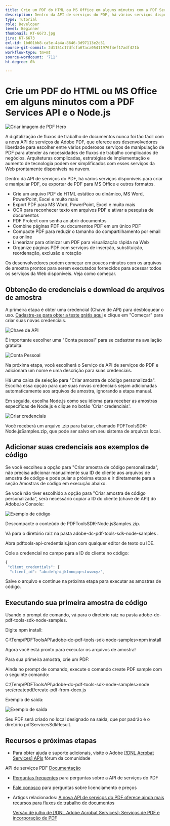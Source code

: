 ```yaml
---
title: Crie um PDF do HTML ou MS Office em alguns minutos com a PDF Services API e o Node.js
description: Dentro da API de serviços do PDF, há vários serviços disponíveis para criar e manipular PDF, ou exportar de PDF para MS Office e outros formatos
type: Tutorial
role: Developer
level: Beginner
thumbnail: KT-6673.jpg
jira: KT-6673
exl-id: 1bd01bb8-ca5e-4a4a-8646-3d97113e2c51
source-git-commit: 2d1151c17dfcfa67aca05411976f4ef17adf421b
workflow-type: tm+mt
source-wordcount: '711'
ht-degree: 0%

---
```


# Crie um PDF do HTML ou MS Office em alguns minutos com a PDF Services API e o Node.js

![Criar imagem de PDF Hero](assets/createpdffromhtml_hero.jpg)

A digitalização de fluxos de trabalho de documentos nunca foi tão fácil com a nova API de serviços da Adobe PDF, que oferece aos desenvolvedores liberdade para escolher entre vários poderosos serviços de manipulação de PDF para atender às necessidades de fluxos de trabalho complicados de negócios. Arquiteturas complicadas, estratégias de implementação e aumento de tecnologia podem ser simplificados com esses serviços da Web prontamente disponíveis na nuvem.

Dentro da API de serviços do PDF, há vários serviços disponíveis para criar e manipular PDF, ou exportar de PDF para MS Office e outros formatos.

* Crie um arquivo PDF de HTML estático ou dinâmico, MS Word, PowerPoint, Excel e muito mais
* Export PDF para MS Word, PowerPoint, Excel e muito mais
* OCR para reconhecer texto em arquivos PDF e ativar a pesquisa de documentos
* PDF Protect com senha ao abrir documentos
* Combine páginas PDF ou documentos PDF em um único PDF
* Compacte PDF para reduzir o tamanho do compartilhamento por email ou online
* Linearizar para otimizar um PDF para visualização rápida na Web
* Organize páginas PDF com serviços de inserção, substituição, reordenação, exclusão e rotação

Os desenvolvedores podem começar em poucos minutos com os arquivos de amostra prontos para serem executados fornecidos para acessar todos os serviços da Web disponíveis. Veja como começar.

## Obtenção de credenciais e download de arquivos de amostra

A primeira etapa é obter uma credencial (Chave de API) para desbloquear o uso. [Cadastre-se para obter a teste grátis aqui](https://www.adobe.com/go/dcsdks_credentials) e clique em &quot;Começar&quot; para criar suas novas credenciais.

![Chave de API](assets/apikey.png)

É importante escolher uma &quot;Conta pessoal&quot; para se cadastrar na avaliação gratuita:

![Conta Pessoal](assets/personalaccount.png)

Na próxima etapa, você escolherá o Serviço de API de serviços do PDF e adicionará um nome e uma descrição para suas credenciais.

Há uma caixa de seleção para &quot;Criar amostra de código personalizada&quot;. Escolha essa opção para que suas novas credenciais sejam adicionadas automaticamente aos arquivos de amostra, ignorando a etapa manual.

Em seguida, escolha Node.js como seu idioma para receber as amostras específicas de Node.js e clique no botão &#39;Criar credenciais&#39;.

![Criar credenciais](assets/createcredentials.png)

Você receberá um arquivo .zip para baixar, chamado PDFToolsSDK-Node.jsSamples.zip, que pode ser salvo em seu sistema de arquivos local.

## Adicionar suas credenciais aos exemplos de código

Se você escolheu a opção para &quot;Criar amostra de código personalizada&quot;, não precisa adicionar manualmente sua ID de cliente aos arquivos de amostra de código e pode pular a próxima etapa e ir diretamente para a seção Amostras de código em execução abaixo.

Se você não tiver escolhido a opção para &quot;Criar amostra de código personalizada&quot;, será necessário copiar a ID do cliente (chave de API) do Adobe.io Console:

![Exemplo de código](assets/codesample.png)

Descompacte o conteúdo de PDFToolsSDK-Node.jsSamples.zip.

Vá para o diretório raiz na pasta adobe-dc-pdf-tools-sdk-node-samples .

Abra pdftools-api-credentials.json com qualquer editor de texto ou IDE.

Cole a credencial no campo para a ID do cliente no código:

```javascript
{
 "client_credentials": {
  "client_id": "abcdefghijklmnopqrstuvwxyz",
```

Salve o arquivo e continue na próxima etapa para executar as amostras de código.

## Executando sua primeira amostra de código

Usando o prompt de comando, vá para o diretório raiz na pasta adobe-dc-pdf-tools-sdk-node-samples.

Digite npm install:

C:\Temp\PDFToolsAPI\adobe-dc-pdf-tools-sdk-node-samples>npm install

Agora você está pronto para executar os arquivos de amostra!

Para sua primeira amostra, crie um PDF:

Ainda no prompt de comando, execute o comando create PDF sample com o seguinte comando:

C:\Temp\PDFToolsAPI\adobe-dc-pdf-tools-sdk-node-samples>node src/createpdf/create-pdf-from-docx.js

Exemplo de saída:

![Exemplo de saída](assets/exampleoutput.png)

Seu PDF será criado no local designado na saída, que por padrão é o diretório pdfServicesSdkResult.

## Recursos e próximas etapas

* Para obter ajuda e suporte adicionais, visite o Adobe [[!DNL Acrobat Services] APIs](https://community.adobe.com/t5/document-cloud-sdk/bd-p/Document-Cloud-SDK?page=1&amp;sort=latest_replies&amp;filter=all) fórum da comunidade

API de serviços PDF [Documentação](https://www.adobe.com/go/pdftoolsapi_doc)

* [Perguntas frequentes](https://community.adobe.com/t5/document-cloud-sdk/faq-for-document-services-pdf-tools-api/m-p/10726197) para perguntas sobre a API de serviços do PDF

* [Fale conosco](https://www.adobe.com/go/pdftoolsapi_requestform) para perguntas sobre licenciamento e preços

* Artigos relacionados:
  [A nova API de serviços do PDF oferece ainda mais recursos para fluxos de trabalho de documentos](https://community.adobe.com/t5/document-services-apis/new-pdf-tools-api-brings-more-capabilities-for-document-services/m-p/11294170)

  [Versão de julho de [!DNL Adobe Acrobat Services]: Serviços de PDF e incorporação de PDF](https://medium.com/adobetech/july-release-of-adobe-document-services-pdf-embed-and-pdf-tools-17211bf7776d)

